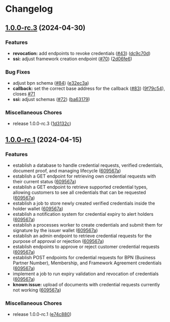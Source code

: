 # Changelog

## [1.0.0-rc.3](https://github.com/eclipse-tractusx/ssi-credential-issuer/compare/v1.0.0-rc.1...v1.0.0-rc.3) (2024-04-30)


### Features

* **revocation:** add endpoints to revoke credentials ([#43](https://github.com/eclipse-tractusx/ssi-credential-issuer/issues/43)) ([dc9c70d](https://github.com/eclipse-tractusx/ssi-credential-issuer/commit/dc9c70da4c0bcba979c71b5c636526c13041c774))
* **ssi:** adjust framework creation endpoint ([#70](https://github.com/eclipse-tractusx/ssi-credential-issuer/issues/70)) ([2d06fe6](https://github.com/eclipse-tractusx/ssi-credential-issuer/commit/2d06fe65365b644a209900a464c6823cb0db372e))


### Bug Fixes

* adjust bpn schema ([#84](https://github.com/eclipse-tractusx/ssi-credential-issuer/issues/84)) ([e32ec3a](https://github.com/eclipse-tractusx/ssi-credential-issuer/commit/e32ec3a47e94133294a8e7035f81e5d8fbe305e3))
* **callback:** set the correct base address for the callback ([#83](https://github.com/eclipse-tractusx/ssi-credential-issuer/issues/83)) ([9f79c54](https://github.com/eclipse-tractusx/ssi-credential-issuer/commit/9f79c541873c951eb6335aba6b5b1adda0ee25e9)), closes [#71](https://github.com/eclipse-tractusx/ssi-credential-issuer/issues/71)
* **ssi:** adjust schemas ([#72](https://github.com/eclipse-tractusx/ssi-credential-issuer/issues/72)) ([ba63179](https://github.com/eclipse-tractusx/ssi-credential-issuer/commit/ba63179300aa835bcb0f0d5c874c927ea48c89c9))


### Miscellaneous Chores

* release 1.0.0-rc.3 ([1d3132c](https://github.com/eclipse-tractusx/ssi-credential-issuer/commit/1d3132c4ddb34db4f4c71613f6360906c4fb8664))

## [1.0.0-rc.1](https://github.com/eclipse-tractusx/ssi-credential-issuer/compare/v1.0.0-rc.1...v1.0.0-rc.1) (2024-04-15)


### Features

* establish a database to handle credential requests, verified credentials, document proof, and managing lifecycle ([609567a](https://github.com/eclipse-tractusx/ssi-credential-issuer/commit/609567a6131fdcb1f12ea8a6653b5dbc9963816e))
* establish a GET endpoint for retrieving own credential requests with their current status ([609567a](https://github.com/eclipse-tractusx/ssi-credential-issuer/commit/609567a6131fdcb1f12ea8a6653b5dbc9963816e))
* establish a GET endpoint to retrieve supported credential types, allowing customers to see all credentials that can be requested ([609567a](https://github.com/eclipse-tractusx/ssi-credential-issuer/commit/609567a6131fdcb1f12ea8a6653b5dbc9963816e))
* establish a job to store newly created verified credentials inside the holder wallet ([609567a](https://github.com/eclipse-tractusx/ssi-credential-issuer/commit/609567a6131fdcb1f12ea8a6653b5dbc9963816e))
* establish a notification system for credential expiry to alert holders ([609567a](https://github.com/eclipse-tractusx/ssi-credential-issuer/commit/609567a6131fdcb1f12ea8a6653b5dbc9963816e))
* establish a processes worker to create credentials and submit them for signature by the issuer wallet ([609567a](https://github.com/eclipse-tractusx/ssi-credential-issuer/commit/609567a6131fdcb1f12ea8a6653b5dbc9963816e))
* establish an admin endpoint to retrieve credential requests for the purpose of approval or rejection ([609567a](https://github.com/eclipse-tractusx/ssi-credential-issuer/commit/609567a6131fdcb1f12ea8a6653b5dbc9963816e))
* establish endpoints to approve or reject customer credential requests ([609567a](https://github.com/eclipse-tractusx/ssi-credential-issuer/commit/609567a6131fdcb1f12ea8a6653b5dbc9963816e))
* establish POST endpoints for credential requests for BPN (Business Partner Number), Membership, and Framework Agreement credentials ([609567a](https://github.com/eclipse-tractusx/ssi-credential-issuer/commit/609567a6131fdcb1f12ea8a6653b5dbc9963816e))
* implement a job to run expiry validation and revocation of credentials ([609567a](https://github.com/eclipse-tractusx/ssi-credential-issuer/commit/609567a6131fdcb1f12ea8a6653b5dbc9963816e))
* **known issue:** upload of documents with credential requests currently not working ([609567a](https://github.com/eclipse-tractusx/ssi-credential-issuer/commit/609567a6131fdcb1f12ea8a6653b5dbc9963816e))


### Miscellaneous Chores

* release 1.0.0-rc.1 ([e74c880](https://github.com/eclipse-tractusx/ssi-credential-issuer/commit/e74c880fef9245fca685c102541e46420893db2e))
